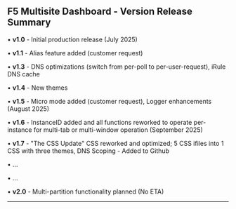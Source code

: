 ## F5 Multisite Dashboard - Version Release Summary
• **v1.0** - Initial production release (July 2025)

• **v1.1** - Alias feature added (customer request)

• **v1.3** - DNS optimizations (switch from per-poll to per-user-request), iRule DNS cache

• **v1.4** - New themes

• **v1.5** - Micro mode added (customer request), Logger enhancements (August 2025)

• **v1.6** - InstanceID added and all functions reworked to operate per-instance for multi-tab or multi-window operation (September 2025)

• **v1.7** - "The CSS Update" CSS reworked and optimized; 5 CSS ifiles into 1 CSS with three themes, DNS Scoping - Added to Github

• ...

• ...

• **v2.0** - Multi-partition functionality planned (No ETA)

---
